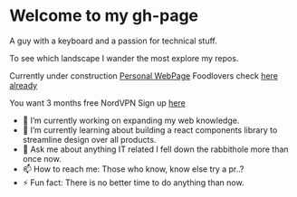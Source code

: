 # Welcome to my gh-page


A guy with a keyboard and a passion for technical stuff.

To see which landscape I wander the most explore my repos. 


Currently under construction [Personal WebPage](https://www.benjamindegryse.be)
Foodlovers check [here already](https://www.benjamindegryse.be/Recipes)


You want 3 months free NordVPN 
Sign up [here](https://ref.nordvpn.com/ZlSfRdnozQD) 

- 🔭 I’m currently working on expanding my web knowledge.
- 🌱 I’m currently learning about building a react components library to streamline design over all products.
- 💬 Ask me about anything IT related I fell down the rabbithole more than once now.
- 📫 How to reach me: Those who know, know else try a pr..?
- ⚡ Fun fact: There is no better time to do anything than now.
